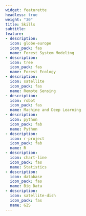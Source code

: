 ```yaml
---
widget: featurette
headless: true
weight: "30"
title: Skills
subtitle:
feature:
- description:
  icon: globe-europe
  icon_pack: fas
  name: Forest System Modeling
- description:
  icon: tree
  icon_pack: fas
  name: Forest Ecology
- description:
  icon: satellite
  icon_pack: fas
  name: Remote Sensing
- description:
  icon: robot
  icon_pack: fas
  name: Machine and Deep Learning
- description:
  icon: python
  icon_pack: fab
  name: Python
- description:
  icon: r-project
  icon_pack: fab
  name: R
- description:
  icon: chart-line
  icon_pack: fas
  name: Statistics
- description:
  icon: database
  icon_pack: fas
  name: Big Data
- description:
  icon: satellite-dish
  icon_pack: fas
  name: GIS
---
```

